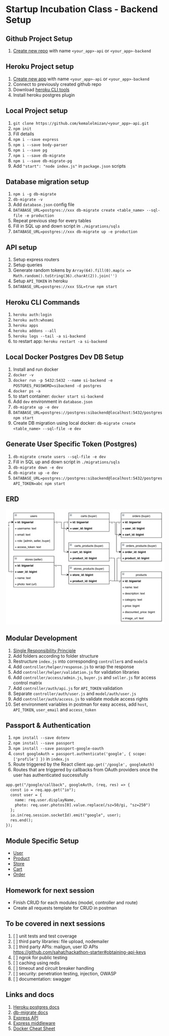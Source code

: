 # Startup Incubation Class - Backend Setup

## Github Project Setup

1. [Create new repo](https://github.com/new) with name `<your_app>-api` or `<your_app>-backend`

## Heroku Project setup

1. [Create new app](https://dashboard.heroku.com/new-app?org=personal-apps) with name `<your_app>-api` or `<your_app>-backend`
1. Connect to previously created github repo
1. Download [heroku CLI tools](https://devcenter.heroku.com/articles/heroku-cli#download-and-install)
1. Install heroku postgres plugin

## Local Project setup

1. `git clone https://github.com/kemalelmizan/<your_app>-api.git`
1. `npm init`
1. Fill details
1. `npm i --save express`
1. `npm i --save body-parser`
1. `npm i --save pg`
1. `npm i --save db-migrate`
1. `npm i --save db-migrate-pg`
1. Add `"start": "node index.js"` in `package.json` scripts

## Database migration setup

1. `npm i -g db-migrate`
1. `db-migrate -v`
1. Add `database.json` config file
1. `DATABASE_URL=postgres://xxx db-migrate create <table_name> --sql-file -e production`
1. Repeat previous step for every tables
1. Fill in SQL up and down script in `./migrations/sqls`
1. `DATABASE_URL=postgres://xxx db-migrate up -e production`

## API setup

1. Setup express routers
1. Setup queries
1. Generate random tokens by `Array(64).fill(0).map(x => Math.random().toString(36).charAt(2)).join('')`
1. Setup `API_TOKEN` in heroku
1. `DATABASE_URL=postgres://xxx SSL=true npm start`

## Heroku CLI Commands

1. `heroku auth:login`
1. `heroku auth:whoami`
1. `heroku apps`
1. `heroku addons --all`
1. `heroku logs --tail -a si-backend`
1. to restart app: `heroku restart -a si-backend`

## Local Docker Postgres Dev DB Setup

1. Install and run docker
1. `docker -v`
1. `docker run -p 5432:5432 --name si-backend -e POSTGRES_PASSWORD=sibackend -d postgres`
1. `docker ps -a`
1. to start container: `docker start si-backend`
1. Add `dev` environment in `database.json`
1. `db-migrate up -e dev`
1. `DATABASE_URL=postgres://postgres:sibackend@localhost:5432/postgres npm start`
1. Create DB migration using local docker: `db-migrate create <table_name> --sql-file -e dev`

## Generate User Specific Token (Postgres)

1. `db-migrate create users --sql-file -e dev`
1. Fill in SQL up and down script in `./migrations/sqls`
1. `db-migrate down -e dev`
1. `db-migrate up -e dev`
1. `DATABASE_URL=postgres://postgres:sibackend@localhost:5432/postgres API_TOKEN=abc npm start`

## ERD

![erd](erd.png)

## Modular Development

1. [Single Responsibility Principle](https://en.wikipedia.org/wiki/Single_responsibility_principle)
1. Add folders according to folder structure
1. Restructure `index.js` into corresponding `controller`s and `model`s
1. Add `controller/helper/response.js` to wrap the response
1. Add `controller/helper/validation.js` for validation libraries
1. Add `controller/access/admin.js`, `buyer.js` and `seller.js` for access control matrix
1. Add `controller/auth/api.js` for `API_TOKEN` validation
1. Separate `controller/auth/user.js` and `model/auth/user.js`
1. Add `controller/auth/access.js` to validate module access rights
1. Set environment variables in postman for easy access, add `host`, `API_TOKEN`, `user_email` and `access_token`

## Passport & Authentication

1. `npm install --save dotenv`
1. `npm install --save passport`
1. `npm install --save passport-google-oauth`
1. `const googleAuth = passport.authenticate('google', { scope: ['profile'] })` in `index.js`
1. Route triggered by the React client
   `app.get('/google', googleAuth)`
1. Routes that are triggered by callbacks from OAuth providers once the user has authenticated successfully
```
app.get("/google/callback", googleAuth, (req, res) => {
  const io = req.app.get("io");
  const user = {
    name: req.user.displayName,
    photo: req.user.photos[0].value.replace(/sz=50/gi, "sz=250")
  };
  io.in(req.session.socketId).emit("google", user);
  res.end();
});
```

## Module Specific Setup

- [User](docs/user.md)
- [Product](docs/product.md)
- [Store](docs/store.md)
- [Cart](docs/cart.md)
- [Order](docs/order.md)

## Homework for next session

- Finish CRUD for each modules (model, controller and route)
- Create all requests template for CRUD in postman

## To be covered in next sessions

1. [ ] unit tests and test coverage
1. [ ] third party libraries: file upload, nodemailer
1. [ ] third party APIs: mailgun, user ID APIs https://github.com/sahat/hackathon-starter#obtaining-api-keys
1. [ ] ngrok for public testing
1. [ ] caching using redis
1. [ ] timeout and circuit breaker handling
1. [ ] security: penetration testing, injection, OWASP
1. [ ] documentation: swagger

## Links and docs

1. [Heroku postgres docs](https://devcenter.heroku.com/articles/heroku-postgresql#connecting-in-node-js)
1. [db-migrate docs](https://db-migrate.readthedocs.io/en/latest/)
1. [Express API](https://expressjs.com/en/4x/api.html)
1. [Express middleware](https://expressjs.com/en/guide/using-middleware.html)
1. [Docker Cheat Sheet](https://github.com/wsargent/docker-cheat-sheet)
````
